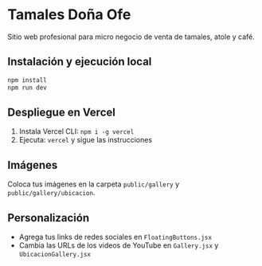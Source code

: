 # Tamales Doña Ofe

Sitio web profesional para micro negocio de venta de tamales, atole y café.

## Instalación y ejecución local

```bash
npm install
npm run dev
```

## Despliegue en Vercel

1. Instala Vercel CLI: `npm i -g vercel`
2. Ejecuta: `vercel` y sigue las instrucciones

## Imágenes

Coloca tus imágenes en la carpeta `public/gallery` y `public/gallery/ubicacion`.

## Personalización

- Agrega tus links de redes sociales en `FloatingButtons.jsx`
- Cambia las URLs de los videos de YouTube en `Gallery.jsx` y `UbicacionGallery.jsx`